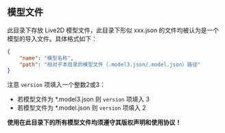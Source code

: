 ## 模型文件

此目录下存放 Live2D 模型文件，此目录下形似 xxx.json 的文件均被认为是一个模型的导入文件。具体格式如下：
```json
{
    "name": "模型名称",
    "path": "相对于本目录的模型文件（.model3.json/.model.json）路径"
}
```
注意 `version` 项填入一个整数2或3：
- 若模型文件为 *.model3.json 则 `version` 项填入 3
- 若模型文件为 *.model.json 则 `version` 项填入 2

**使用在此目录下的所有模型文件均须遵守其版权声明和使用协议！**
